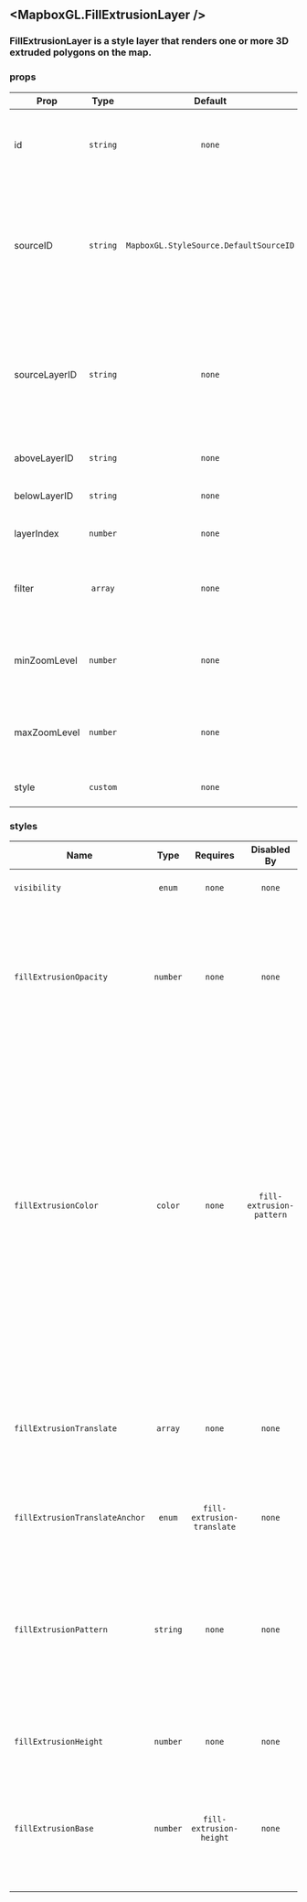 ## <MapboxGL.FillExtrusionLayer />
### FillExtrusionLayer is a style layer that renders one or more 3D extruded polygons on the map.

### props
| Prop | Type | Default | Required | Description |
| ---- | :--: | :-----: | :------: | :----------: |
| id | `string` | `none` | `false` | A string that uniquely identifies the source in the style to which it is added. |
| sourceID | `string` | `MapboxGL.StyleSource.DefaultSourceID` | `false` | The source from which to obtain the data to style. If the source has not yet been added to the current style, the behavior is undefined. |
| sourceLayerID | `string` | `none` | `false` | Identifier of the layer within the source identified by the sourceID property from which the receiver obtains the data to style. |
| aboveLayerID | `string` | `none` | `false` | Inserts a layer above aboveLayerID. |
| belowLayerID | `string` | `none` | `false` | Inserts a layer below belowLayerID |
| layerIndex | `number` | `none` | `false` | Inserts a layer at a specified index |
| filter | `array` | `none` | `false` | Filter only the features in the source layer that satisfy a condition that you define |
| minZoomLevel | `number` | `none` | `false` | The minimum zoom level at which the layer gets parsed and appears. |
| maxZoomLevel | `number` | `none` | `false` | The maximum zoom level at which the layer gets parsed and appears. |
| style | `custom` | `none` | `false` | Customizable style attributes |


### styles
| Name | Type | Requires | Disabled By |  Description |
| ---- | :--: | :------: | :---------: | :----------: |
| `visibility` | `enum` | `none` | `none` | Whether this layer is displayed. |
| `fillExtrusionOpacity` | `number` | `none` | `none` | The opacity of the entire fill extrusion layer. This is rendered on a per-layer, not per-feature, basis, and data-driven styling is not available. |
| `fillExtrusionColor` | `color` | `none` | `fill-extrusion-pattern` | The base color of the extruded fill. The extrusion's surfaces will be shaded differently based on this color in combination with the root `light` settings. If this color is specified as `rgba` with an alpha component, the alpha component will be ignored; use `fill-extrusion-opacity` to set layer opacity. |
| `fillExtrusionTranslate` | `array` | `none` | `none` | The geometry's offset. Values are [x, y] where negatives indicate left and up (on the flat plane), respectively. |
| `fillExtrusionTranslateAnchor` | `enum` | `fill-extrusion-translate` | `none` | Controls the translation reference point. |
| `fillExtrusionPattern` | `string` | `none` | `none` | Name of image in sprite to use for drawing images on extruded fills. For seamless patterns, image width and height must be a factor of two (2, 4, 8, ..., 512). |
| `fillExtrusionHeight` | `number` | `none` | `none` | The height with which to extrude this layer. |
| `fillExtrusionBase` | `number` | `fill-extrusion-height` | `none` | The height with which to extrude the base of this layer. Must be less than or equal to `fill-extrusion-height`. |
